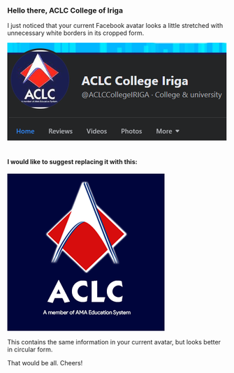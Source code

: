 ### Hello there, ACLC College of Iriga
I just noticed that your current Facebook avatar looks
a little stretched with unnecessary white borders
in its cropped form.

![Screenshot](current-aclc-iriga-logo-screenshot.PNG)
<br/><br/>

#### I would like to suggest replacing it with this:
![Suggestion](suggested-aclc-iriga-logo.png)

This contains the same information in your current avatar,
but looks better in circular form.

That would be all. Cheers!